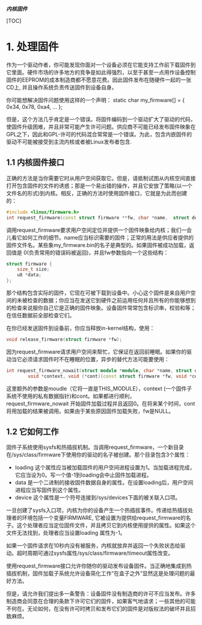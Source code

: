 ***内核固件***

[TOC]

# 1. 处理固件
作为一个驱动作者，你可能发现你面对一个设备必须在它能支持工作前下载固件到它里面。硬件市场的许多地方的竞争是如此得强烈，以至于甚至一点用作设备控制固件的EEPROM的成本制造商都不愿意花费。因此固件发布在随硬件一起的一张CD上, 并且操作系统负责传送固件到设备自身。

你可能想解决固件问题使用这样的一个声明：
static char my_firmware[] = { 0x34, 0x78, 0xa4, ... }; 

但是，这个方法几乎肯定是一个错误。将固件编码到一个驱动扩大了驱动的代码，使固件升级困难，并且非常可能产生许可问题。供应商不可能已经发布固件映象在 GPL之下，因此和GPL-许可的代码混合常常是一个错误。为此，包含内嵌固件的驱动不可能被接受到主流内核或者被Linux发布者包含.


## 1.1  内核固件接口

正确的方法是当你需要它时从用户空间获取它。但是，请抵制试图从内核空间直接打开包含固件的文件的诱惑；那是一个易出错的操作，并且它安放了策略(以一个文件名的形式)到内核。相反，正确的方法时使用固件接口，它就是为此而创建的：

```cpp
#include <linux/firmware.h> 
int request_firmware(const struct firmware **fw, char *name,  struct device *device);
```

调用request_firmware要求用户空间定位并提供一个固件映象给内核；我们一会儿看它如何工作的细节。name应当标识需要的固件；正常的用法是供应者提供的固件文件名。某些象my_firmware.bin的名子是典型的。如果固件被成功加载，返回值是 0(负责常用的错误码被返回)，并且fw参数指向一个这些结构：

```cpp
struct firmware { 
    size_t size; 
    u8 *data; 
}; 
```

那个结构包含实际的固件，它现在可被下载到设备中。小心这个固件是来自用户空间的未被检查的数据；你应当在发送它到硬件之前运用任何并且所有的你能够想到的检查来说服你自己它是正确的固件映象。设备固件常常包含标识串，校验和等；在信任数据前全部检查它们。

在你已经发送固件到设备前，你应当释放in-kernel结构，使用：

```cpp
void release_firmware(struct firmware *fw); 
```

因为request_firmware请求用户空间来帮忙，它保证在返回前睡眠。如果你的驱动当它必须请求固件时不在睡眠的位置，异步的替代方法可能要使用：

```cpp
int request_firmware_nowait(struct module *module, char *name, struct device *device, 
        void *context, void (*cont)(const struct firmware *fw, void *context)); 
```

这里额外的参数是moudle（它将一直是THIS_MODULE），context (一个固件子系统不使用的私有数据指针)和cont。如果都进行顺利，request_firmware_nowait 开始固件加载过程并且返回0。在将来某个时间，cont将用加载的结果被调用。如果由于某些原因固件加载失败，fw是NULL。

## 1.2 它如何工作

固件子系统使用sysfs和热插拔机制。当调用request_firmware，一个新目录在/sys/class/firmware下使用你的驱动的名子被创建。那个目录包含3个属性：

- loading 这个属性应当被加载固件的用户空间进程设置为1。当加载进程完成，它应当设为0。写一个值-1到loading会中止固件加载进程。
- data 是一个二进制的接收固件数据自身的属性。在设置loading后，用户空间进程应当写固件到这个属性。
- device 这个属性是一个符号连接到/sys/devices下面的被关联入口项。


一旦创建了sysfs入口项，内核为你的设备产生一个热插拔事件。传递给热插拔处理者的环境包括一个变量FIRMWARE, 它被设置为提供给request_firmware的名子。这个处理者应当定位固件文件，并且拷贝它到内核使用提供的属性。如果这个文件无法找到，处理者应当设置loading 属性为-1。

如果一个固件请求在10秒内没有被服务，内核就放弃并返回一个失败状态给驱动。超时周期可通过sysfs属性/sys/class/firmware/timeout属性改变。

使用request_firmware接口允许你随你的驱动发布设备固件。当正确地集成到热插拔机制，固件加载子系统允许设备简化工作“在盒子之外”显然这是处理问题的最好方法。

但是，请允许我们提出多一条警告：设备固件没有制造商的许可不应当发布。许多制造商会同意在合理的条款下许可它们的固件，如果客气地请求；一些其他的可能不何在。无论如何，在没有许可时拷贝和发布它们的固件是对版权法的破坏并且招致麻烦。